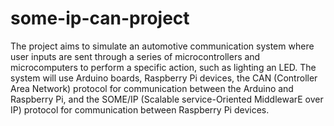 # some-ip-can-project
The project aims to simulate an automotive communication system where user inputs are sent through a series of microcontrollers and microcomputers to perform a specific action, such as lighting an LED. The system will use Arduino boards, Raspberry Pi devices, the CAN (Controller Area Network) protocol for communication between the Arduino and Raspberry Pi, and the SOME/IP (Scalable service-Oriented MiddlewarE over IP) protocol for communication between Raspberry Pi devices.
